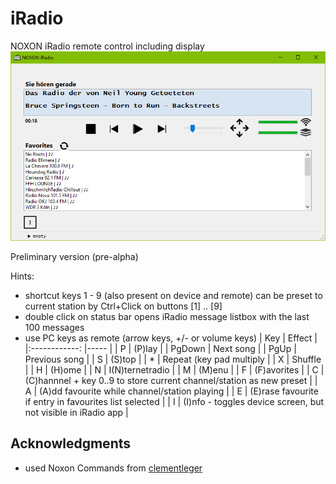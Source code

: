 # iRadio
NOXON iRadio remote control including display 
![iRadio screenshot](https://github.com/ThomasHeinrichSchmidt/iRadio/blob/master/iRadio/Resources/NOXONiRadioScreenshot.png?raw=true)

Preliminary version (pre-alpha)

Hints:
* shortcut keys 1 - 9 (also present on device and remote) can be preset to current station by Ctrl+Click on buttons [1] .. [9]
* double click on status bar opens iRadio message listbox with the last 100 messages
* use PC keys as remote (arrow keys, +/- or volume keys)
	| Key  | Effect |
	|:------------: |-----   |
	| P             | (P)lay |
	| PgDown        | Next song |
	| PgUp          | Previous song |
	| S             | (S)top |
	| *             | Repeat (key pad multiply |
	| X             | Shuffle |
	| H             | (H)ome |
	| N             | I(N)ternetradio |
	| M             | (M)enu |
	| F             | (F)avorites |
	| C             | (C)hannnel + key 0..9 to store current channel/station as new preset  |
	| A             | (A)dd favourite while channel/station playing |
	| E             | (E)rase favourite if entry in favourites list selected  |
	| I             | (I)nfo - toggles device screen, but not visible in iRadio app |


## Acknowledgments
* used Noxon Commands from [clementleger](https://github.com/clementleger/noxonremote)
